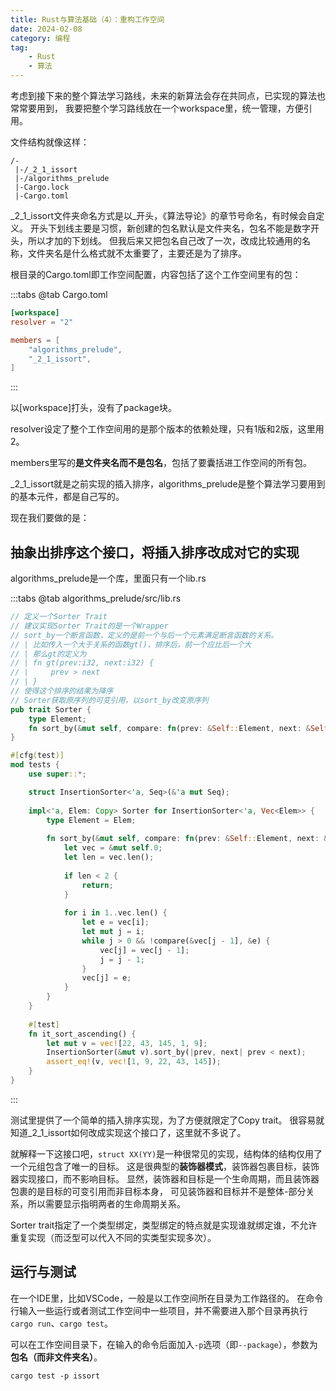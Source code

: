 ```yaml
---
title: Rust与算法基础（4）：重构工作空间
date: 2024-02-08
category: 编程
tag:
    - Rust
    - 算法
---
```


考虑到接下来的整个算法学习路线，未来的新算法会存在共同点，已实现的算法也常常要用到，
我要把整个学习路线放在一个workspace里，统一管理，方便引用。

文件结构就像这样：

```
/-
 |-/_2_1_issort
 |-/algorithms_prelude
 |-Cargo.lock
 |-Cargo.toml
```

_2_1_issort文件夹命名方式是以_开头，《算法导论》的章节号命名，有时候会自定义。
开头下划线主要是习惯，新创建的包名默认是文件夹名，包名不能是数字开头，所以才加的下划线。
但我后来又把包名自己改了一次，改成比较通用的名称，文件夹名是什么格式就不太重要了，主要还是为了排序。

根目录的Cargo.toml即工作空间配置，内容包括了这个工作空间里有的包：

:::tabs
@tab Cargo.toml
```toml
[workspace]
resolver = "2"

members = [
    "algorithms_prelude",
    "_2_1_issort",
]
```
:::

以\[workspace\]打头，没有了package块。

resolver设定了整个工作空间用的是那个版本的依赖处理，只有1版和2版，这里用2。

members里写的**是文件夹名而不是包名**，包括了要囊括进工作空间的所有包。

_2_1_issort就是之前实现的插入排序，algorithms_prelude是整个算法学习要用到的基本元件，都是自己写的。

现在我们要做的是：

## 抽象出排序这个接口，将插入排序改成对它的实现

algorithms_prelude是一个库，里面只有一个lib.rs

:::tabs
@tab algorithms_prelude/src/lib.rs
```rust
// 定义一个Sorter Trait
// 建议实现Sorter Trait的是一个Wrapper
// sort_by一个断言函数，定义的是前一个与后一个元素满足断言函数的关系。
// | 比如传入一个大于关系的函数gt()，排序后，前一个应比后一个大
// | 那么gt的定义为
// | fn gt(prev:i32, next:i32) {
// |     prev > next
// | }
// 使得这个排序的结果为降序
// Sorter获取原序列的可变引用，以sort_by改变原序列
pub trait Sorter {
    type Element;
    fn sort_by(&mut self, compare: fn(prev: &Self::Element, next: &Self::Element) -> bool);
}

#[cfg(test)]
mod tests {
    use super::*;

    struct InsertionSorter<'a, Seq>(&'a mut Seq);
    
    impl<'a, Elem: Copy> Sorter for InsertionSorter<'a, Vec<Elem>> {
        type Element = Elem;
    
        fn sort_by(&mut self, compare: fn(prev: &Self::Element, next: &Self::Element) -> bool) {
            let vec = &mut self.0;
            let len = vec.len();
    
            if len < 2 {
                return;
            }
    
            for i in 1..vec.len() {
                let e = vec[i];
                let mut j = i;
                while j > 0 && !compare(&vec[j - 1], &e) {
                    vec[j] = vec[j - 1];
                    j = j - 1;
                }
                vec[j] = e;
            }
        }
    }
    
    #[test]
    fn it_sort_ascending() {
        let mut v = vec![22, 43, 145, 1, 9];
        InsertionSorter(&mut v).sort_by(|prev, next| prev < next);
        assert_eq!(v, vec![1, 9, 22, 43, 145]);
    }
}
```
:::

测试里提供了一个简单的插入排序实现，为了方便就限定了Copy trait。
很容易就知道_2_1_issort如何改成实现这个接口了，这里就不多说了。

就解释一下这接口吧，`struct XX(YY)`是一种很常见的实现，结构体的结构仅用了一个元组包含了唯一的目标。
这是很典型的**装饰器模式**，装饰器包裹目标，装饰器实现接口，而不影响目标。
显然，装饰器和目标是一个生命周期，而且装饰器包裹的是目标的可变引用而非目标本身，
可见装饰器和目标并不是整体-部分关系，所以需要显示指明两者的生命周期关系。

Sorter trait指定了一个类型绑定，类型绑定的特点就是实现谁就绑定谁，不允许重复实现（而泛型可以代入不同的实类型实现多次）。

## 运行与测试

在一个IDE里，比如VSCode，一般是以工作空间所在目录为工作路径的。
在命令行输入一些运行或者测试工作空间中一些项目，并不需要进入那个目录再执行`cargo run`、`cargo test`。

可以在工作空间目录下，在输入的命令后面加入`-p`选项（即`--package`），参数为**包名（而非文件夹名）**。

```
cargo test -p issort
```
